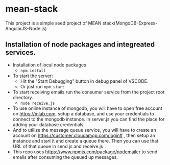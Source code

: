 # mean-stack
This project is a simple seed project of MEAN stack(MongoDB-Express-AngularJS-Node.js)
## Installation of node packages and integreated services.
- Installation of local node packages
    - `npm install`
- To start the server:
    - Hit the "Start Debugging" button in debug panel of VSCODE.
    - Or just run `npm start`
- To start receiving emails run the consumer service from the project root directory.
    - `node receive.js`
- To use online instance of mongodb, you will have to open free account on https://mlab.com, setup a database,
and use your credentials to connect to the mongodb instance. In server.js you can find the place for adding your database credentials.
- And to utilize the message queue service, you will have to create an account on https://customer.cloudamqp.com/login# , then setup an instance and start it and create a queue there. Then you can use that URL of that queue in send.js and receive.js
- This repo uses https://www.npmjs.com/package/nodemailer to send emails after consuming the queued up messages.
